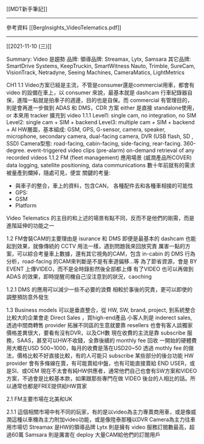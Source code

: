 [[MDT新手筆記]]

---

參考資料
[[BergInsights_VideoTelematics.pdf]]

---

[[2021-11-10 (三)]]

Summary:
 Video 是趨勢
 品牌: 
 領導品牌: Streamax, Lytx, Samsara
 其它品牌: SmartDrive Systems, KeepTruckin, SmartWitness
 Nauto, Trimble, SureCam, VisionTrack, Netradyne, Seeing Machines, CameraMatics, LightMetrics

CH1
1.1 
Video方案已經是主流，不管是consumer還是commercial用車，都會有 video 的設備在車上，以 consumer 來說，最基本就是 dashcam 行車紀錄器自保，進階一點就是拍車子的週邊，目的也是自保。而 commercial 有管理目的，則是會再進一步做到 ADAS 和 DMS，CDR 方案 either 是直接 standalone使用，or 本來用 tracker 擴充到 video
1.1.1
Level1: single cam, no integration, no SIM
Level2: single cam + SIM + backend
Level3: multiple cam + SIM + backend + AI
HW層面，基本組成: GSM, GPS, G-sensor, camera, speaker, microphone, secondary camera, dual-facing camera, DVR (USB flash, SD , SSD)
Camera型態: road-facing, cabin-facing, side-facing, rear-facing. 360-degree.
event-triggered video clips (pre-alarm)
on-demand retrieval of any recorded videos
1.1.2
 FM (fleet management) 應用場景 (威潤產品所COVER)
 data logging, satellite positioning, data communications
 數十年前就有的需求
被量產到爛掉，隨處可見，便宜
關鍵的考量: 
- 與車子的整合，車上的資料，包含CAN， 各種配件去和各種車相接的可能性
- GPS:
- GSM
- Platform

Video Telematics 的主目的和上述的場景有點不同，反而不是他們的剛需，而是進階延伸的功能之一

1.2
FM會裝CAM的主要理由是 isurance 和 DMS
即便是最基本的 dashcam 也能起到效果，就像傳統的 CCTV 用法一樣，遇到問題我來回放究責
厲害一點的方案，可以綜合考量車上數據，還有其它視角的CAM，包含 in-cabin 的 DMS 行為分析，road-facing 的CAM來判斷是不是有車道偏移…等
為了節省資源，會是 BY EVENT 上傳VIDEO，而不是全時錄影然後全部都上傳
有了VIDEO 也可以再做到 ADAS 的效果，即時提醒司機自己沒注意到的狀況，caoching

1.2.1
DMS 的應用可以減少一些不必要的浪費
相較於事後的究責，更可以即使的調整預防意外發生

1.3 
Business models 可以是垂直整合，從 HW, SW, brand, project, 到系統整合
比較大的企業會走 Direct Sales ，買high-end產品
小客人則是 inderect sales, 透過中間商轉售
provider 拓展不同區的生意就要靠 resellers
也會有客人談獨家
價格差異很大，要看有沒有DVR，以及CH數
現在收費的主流是靠 subscribe 服務，SAAS，甚至可以HW不收錢，全靠後續的 monthly fee 回收
一開始的硬體費用大概在USD 500~1000，每月的收費是落在USD20~50
透過 mothly fee 的做法，價格比較不好直接比較，有的人可能只 subscribe 某些部分的後台功能
HW provider 會有多條線在賣，有可能賣給中盤，也有可能直接賣給 END USER，或是SI、或OEM
現在不太會有純HW供應者，通常他們自己也會有SW方案和VIDEO方案，不過會是比較基本款，如果跟那些專門在做 VIDEO 後台的人相比的話。所以通常也都是FREE提供給HW買家
 
2.1
FM主要市場在北美和UK

2.1.1
這個相關市場中有不同的玩家，有的是以video為主力專賣商用車，或是像威潤這種以車機為主力附加video功能，或是像陞泰那種以DVR Camera為主力往車用市場切
Streamax 是HW的領導品牌
Lytx 則是擁有 video 服務訂閱數最高，超過60萬
Samsara 則是厲害在 deploy 大量CAM給他們的訂閱用戶
 